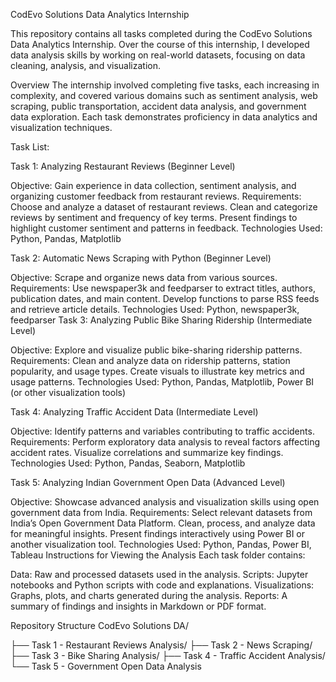 CodEvo Solutions Data Analytics Internship

This repository contains all tasks completed during the CodEvo Solutions Data Analytics Internship. Over the course of this internship, I developed data analysis skills by working on real-world datasets, focusing on data cleaning, analysis, and visualization.

Overview
The internship involved completing five tasks, each increasing in complexity, and covered various domains such as sentiment analysis, web scraping, public transportation, accident data analysis, and government data exploration. Each task demonstrates proficiency in data analytics and visualization techniques.

Task List:

Task 1: Analyzing Restaurant Reviews (Beginner Level)

Objective: Gain experience in data collection, sentiment analysis, and organizing customer feedback from restaurant reviews.
Requirements:
Choose and analyze a dataset of restaurant reviews.
Clean and categorize reviews by sentiment and frequency of key terms.
Present findings to highlight customer sentiment and patterns in feedback.
Technologies Used: Python, Pandas, Matplotlib

Task 2: Automatic News Scraping with Python (Beginner Level)

Objective: Scrape and organize news data from various sources.
Requirements:
Use newspaper3k and feedparser to extract titles, authors, publication dates, and main content.
Develop functions to parse RSS feeds and retrieve article details.
Technologies Used: Python, newspaper3k, feedparser
Task 3: Analyzing Public Bike Sharing Ridership (Intermediate Level)

Objective: Explore and visualize public bike-sharing ridership patterns.
Requirements:
Clean and analyze data on ridership patterns, station popularity, and usage types.
Create visuals to illustrate key metrics and usage patterns.
Technologies Used: Python, Pandas, Matplotlib, Power BI (or other visualization tools)

Task 4: Analyzing Traffic Accident Data (Intermediate Level)

Objective: Identify patterns and variables contributing to traffic accidents.
Requirements:
Perform exploratory data analysis to reveal factors affecting accident rates.
Visualize correlations and summarize key findings.
Technologies Used: Python, Pandas, Seaborn, Matplotlib

Task 5: Analyzing Indian Government Open Data (Advanced Level)

Objective: Showcase advanced analysis and visualization skills using open government data from India.
Requirements:
Select relevant datasets from India’s Open Government Data Platform.
Clean, process, and analyze data for meaningful insights.
Present findings interactively using Power BI or another visualization tool.
Technologies Used: Python, Pandas, Power BI, Tableau
Instructions for Viewing the Analysis
Each task folder contains:

Data: Raw and processed datasets used in the analysis.
Scripts: Jupyter notebooks and Python scripts with code and explanations.
Visualizations: Graphs, plots, and charts generated during the analysis.
Reports: A summary of findings and insights in Markdown or PDF format.

Repository Structure CodEvo Solutions DA/

├── Task 1 - Restaurant Reviews Analysis/
├── Task 2 - News Scraping/
├── Task 3 - Bike Sharing Analysis/
├── Task 4 - Traffic Accident Analysis/
└── Task 5 - Government Open Data Analysis
